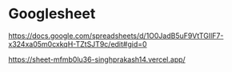 # Googlesheet


https://docs.google.com/spreadsheets/d/1O0JadB5uF9VtTGIlF7-x324xa05m0cxkqH-TZtSJT9c/edit#gid=0


https://sheet-mfmb0lu36-singhprakash14.vercel.app/
